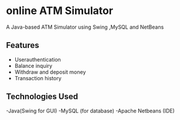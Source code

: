 # online ATM Simulator
A Java-based ATM Simulator using Swing ,MySQL and NetBeans

##  Features
- Userauthentication
- Balance inquiry
- Withdraw and deposit money
- Transaction history
## Technologies Used
-Java(Swing for GUI)
-MySQL (for database)
-Apache Netbeans (IDE)
